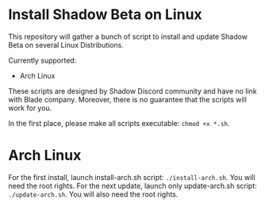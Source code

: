 # Install Shadow Beta on Linux

This repository will gather a bunch of script to install and update Shadow Beta on several Linux Distributions.

Currently supported:
- Arch Linux

These scripts are designed by Shadow Discord community and have no link with Blade company.
Moreover, there is no guarantee that the scripts will work for you.

In the first place, please make all scripts executable: `chmod +x *.sh`.


# Arch Linux

For the first install, launch install-arch.sh script: `./install-arch.sh`. You will need the root rights.
For the next update, launch only update-arch.sh script: `./update-arch.sh`. You will also need the root rights.
